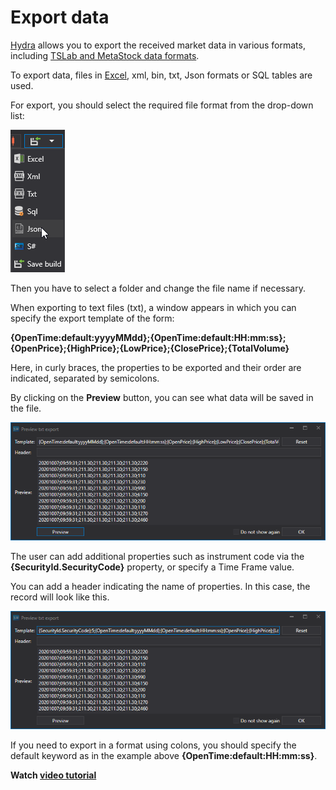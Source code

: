 # Export data

[Hydra](Hydra.md) allows you to export the received market data in various formats, including [TSLab and MetaStock data formats](Hydra_Export_TSLab_MetaStock.md).

To export data, files in [Excel](https://en.wikipedia.org/wiki/Excel), xml, bin, txt, Json formats or SQL tables are used.

For export, you should select the required file format from the drop\-down list:

![hydra export](../images/hydra_export.png)

Then you have to select a folder and change the file name if necessary.

When exporting to text files (txt), a window appears in which you can specify the export template of the form: 

**{OpenTime:default:yyyyMMdd};{OpenTime:default:HH:mm:ss};{OpenPrice};{HighPrice};{LowPrice};{ClosePrice};{TotalVolume}**

Here, in curly braces, the properties to be exported and their order are indicated, separated by semicolons.

By clicking on the **Preview** button, you can see what data will be saved in the file.

![hydra export TSLab Meta Stock 1](../images/hydra_export_TSLab_MetaStock_1.png)

The user can add additional properties such as instrument code via the **{SecurityId.SecurityCode}** property, or specify a Time Frame value.

You can add a header indicating the name of properties. In this case, the record will look like this.

![hydra export TSLab Meta Stock 2](../images/hydra_export_TSLab_MetaStock_2.png)

If you need to export in a format using colons, you should specify the default keyword as in the example above **{OpenTime:default:HH:mm:ss}**.

**Watch [video tutorial](HydraDiffSaveFormat.md)**
